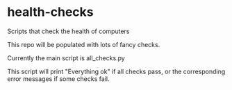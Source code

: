 # health-checks
Scripts that check the health of computers

This repo will be populated with lots of fancy checks.

Currently the main script is all_checks.py

This script will print "Everything ok" if all checks pass,
or the corresponding error messages if some checks fail. 
